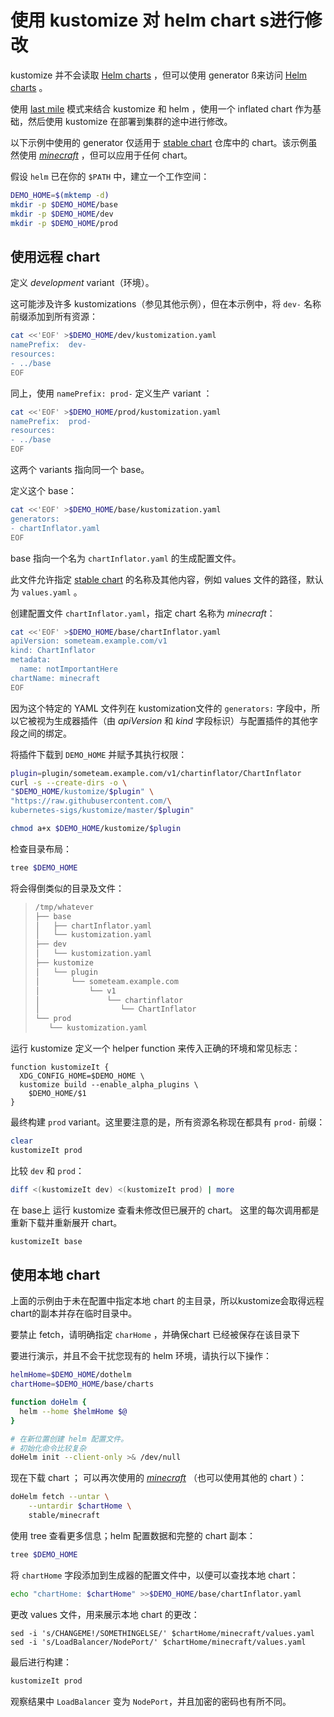 # 使用 kustomize 对 helm chart s进行修改

[last mile]: https://testingclouds.wordpress.com/2018/07/20/844/
[stable chart]: https://github.com/helm/charts/tree/master/stable
[Helm charts]: https://github.com/helm/charts
[_minecraft_]: https://github.com/helm/charts/tree/master/stable/minecraft
[插件]: ../../docs/plugins

kustomize 并不会读取 [Helm charts] ，但可以使用 generator ß来访问 [Helm charts] 。

使用 [last mile] 模式来结合 kustomize 和 helm ，使用一个 inflated chart 作为基础，然后使用 kustomize 在部署到集群的途中进行修改。

以下示例中使用的 generator 仅适用于 [stable chart] 仓库中的 chart。该示例虽然使用 [_minecraft_] ，但可以应用于任何 chart。

假设 `helm` 已在你的 `$PATH` 中，建立一个工作空间：

<!-- @makeWorkplace @test -->
```bash
DEMO_HOME=$(mktemp -d)
mkdir -p $DEMO_HOME/base
mkdir -p $DEMO_HOME/dev
mkdir -p $DEMO_HOME/prod
```

## 使用远程 chart

定义 _development_ variant（环境）。

这可能涉及许多 kustomizations（参见其他示例），但在本示例中，将 `dev-` 名称前缀添加到所有资源：

<!-- @writeKustDev @test -->
```bash
cat <<'EOF' >$DEMO_HOME/dev/kustomization.yaml
namePrefix:  dev-
resources:
- ../base
EOF
```

同上，使用 `namePrefix: prod-` 定义生产 variant ：

<!-- @writeKustProd @test -->
```bash
cat <<'EOF' >$DEMO_HOME/prod/kustomization.yaml
namePrefix:  prod-
resources:
- ../base
EOF
```

这两个 variants 指向同一个 base。

定义这个 base：

<!-- @writeKustDev @test -->
```bash
cat <<'EOF' >$DEMO_HOME/base/kustomization.yaml
generators:
- chartInflator.yaml
EOF
```

base 指向一个名为 `chartInflator.yaml` 的生成配置文件。

此文件允许指定 [stable chart] 的名称及其他内容，例如 values 文件的路径，默认为 `values.yaml` 。

创建配置文件 `chartInflator.yaml`，指定 chart 名称为 _minecraft_：

<!-- @writeGeneratorConfig @test -->
```bash
cat <<'EOF' >$DEMO_HOME/base/chartInflator.yaml
apiVersion: someteam.example.com/v1
kind: ChartInflator
metadata:
  name: notImportantHere
chartName: minecraft
EOF
```

因为这个特定的 YAML 文件列在 kustomization文件的 `generators:` 字段中，所以它被视为生成器插件（由 _apiVersion_ 和 _kind_ 字段标识）与配置插件的其他字段之间的绑定。

将插件下载到 `DEMO_HOME` 并赋予其执行权限：

<!-- @installPlugin @test -->
```bash
plugin=plugin/someteam.example.com/v1/chartinflator/ChartInflator
curl -s --create-dirs -o \
"$DEMO_HOME/kustomize/$plugin" \
"https://raw.githubusercontent.com/\
kubernetes-sigs/kustomize/master/$plugin"

chmod a+x $DEMO_HOME/kustomize/$plugin
```

检查目录布局：

<!-- @tree -->
```bash
tree $DEMO_HOME
```

将会得倒类似的目录及文件：

> ```bash
> /tmp/whatever
> ├── base
> │   ├── chartInflator.yaml
> │   └── kustomization.yaml
> ├── dev
> │   └── kustomization.yaml
> ├── kustomize
> │   └── plugin
> │       └── someteam.example.com
> │           └── v1
> │               └── chartinflator
> │                  └── ChartInflator
> └── prod
>    └── kustomization.yaml
> ```

运行 kustomize 定义一个 helper function 来传入正确的环境和常见标志：

<!-- @defineKustomizeIt @test -->
```
function kustomizeIt {
  XDG_CONFIG_HOME=$DEMO_HOME \
  kustomize build --enable_alpha_plugins \
    $DEMO_HOME/$1
}
```

最终构建 `prod` variant。这里要注意的是，所有资源名称现在都具有 `prod-` 前缀：

<!-- @doProd @test -->
```bash
clear
kustomizeIt prod
```

比较 `dev` 和 `prod`：

<!-- @doCompare -->
```bash
diff <(kustomizeIt dev) <(kustomizeIt prod) | more
```

在 base上 运行 kustomize 查看未修改但已展开的 chart。
这里的每次调用都是重新下载并重新展开 chart。

<!-- @showBase @test -->
```bash
kustomizeIt base
```

## 使用本地 chart

上面的示例由于未在配置中指定本地 chart 的主目录，所以kustomize会取得远程chart的副本并存在临时目录中。

要禁止 fetch，请明确指定 `charHome` ，并确保chart 已经被保存在该目录下

要进行演示，并且不会干扰您现有的 helm 环境，请执行以下操作：

<!-- @helmInit @test -->
```bash
helmHome=$DEMO_HOME/dothelm
chartHome=$DEMO_HOME/base/charts

function doHelm {
  helm --home $helmHome $@
}

# 在新位置创建 helm 配置文件。
# 初始化命令比较复杂
doHelm init --client-only >& /dev/null
```

现在下载 chart ； 可以再次使用的 [_minecraft_] （也可以使用其他的 chart ）：

<!-- @fetchChart @test -->
```bash
doHelm fetch --untar \
    --untardir $chartHome \
    stable/minecraft
```

使用 tree 查看更多信息；helm 配置数据和完整的 chart 副本：

<!-- @tree -->
```bash
tree $DEMO_HOME
```

将 `chartHome` 字段添加到生成器的配置文件中，以便可以查找本地 chart：

<!-- @modifyGenConfig @test -->
```bash
echo "chartHome: $chartHome" >>$DEMO_HOME/base/chartInflator.yaml
```

更改 values 文件，用来展示本地 chart 的更改：

<!-- @valueChange @test -->
```
sed -i 's/CHANGEME!/SOMETHINGELSE/' $chartHome/minecraft/values.yaml
sed -i 's/LoadBalancer/NodePort/' $chartHome/minecraft/values.yaml
```

最后进行构建：

<!-- @finalProd @test -->
```bash
kustomizeIt prod
```

观察结果中 `LoadBalancer` 变为 `NodePort`，并且加密的密码也有所不同。
